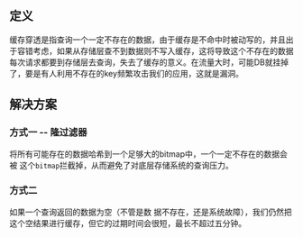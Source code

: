 ## 定义

缓存穿透是指查询一个一定不存在的数据，由于缓存是不命中时被动写的，并且出于容错考虑，如果从存储层查不到数据则不写入缓存，这将导致这个不存在的数据每次请求都要到存储层去查询，失去了缓存的意义。在流量大时，可能DB就挂掉了，要是有人利用不存在的key频繁攻击我们的应用，这就是漏洞。

## 解决方案

### 方式一 -- 隆过滤器

将所有可能存在的数据哈希到一个足够大的bitmap中，一个一定不存在的数据会被 这个`bitmap`拦截掉，从而避免了对底层存储系统的查询压力。

### 方式二

如果一个查询返回的数据为空（不管是数 据不存在，还是系统故障），我们仍然把这个空结果进行缓存，但它的过期时间会很短，最长不超过五分钟。



